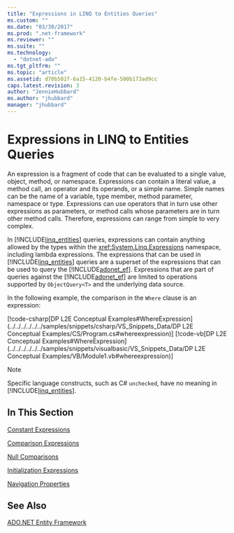 ```yaml
---
title: "Expressions in LINQ to Entities Queries"
ms.custom: ""
ms.date: "03/30/2017"
ms.prod: ".net-framework"
ms.reviewer: ""
ms.suite: ""
ms.technology: 
  - "dotnet-ado"
ms.tgt_pltfrm: ""
ms.topic: "article"
ms.assetid: d70b502f-6a15-4120-b4fe-500b173ad9cc
caps.latest.revision: 3
author: "JennieHubbard"
ms.author: "jhubbard"
manager: "jhubbard"
---
```

# Expressions in LINQ to Entities Queries
An expression is a fragment of code that can be evaluated to a single value, object, method, or namespace. Expressions can contain a literal value, a method call, an operator and its operands, or a simple name. Simple names can be the name of a variable, type member, method parameter, namespace or type. Expressions can use operators that in turn use other expressions as parameters, or method calls whose parameters are in turn other method calls. Therefore, expressions can range from simple to very complex.  
  
 In [!INCLUDE[linq_entities](../../../../../../includes/linq-entities-md.md)] queries, expressions can contain anything allowed by the types within the <xref:System.Linq.Expressions> namespace, including lambda expressions. The expressions that can be used in [!INCLUDE[linq_entities](../../../../../../includes/linq-entities-md.md)] queries are a superset of the expressions that can be used to query the [!INCLUDE[adonet_ef](../../../../../../includes/adonet-ef-md.md)].  Expressions that are part of queries against the [!INCLUDE[adonet_ef](../../../../../../includes/adonet-ef-md.md)] are limited to operations supported by `ObjectQuery<T>` and the underlying data source.  
  
 In the following example, the comparison in the `Where` clause is an expression:  
  
 [!code-csharp[DP L2E Conceptual Examples#WhereExpression](../../../../../../samples/snippets/csharp/VS_Snippets_Data/DP L2E Conceptual Examples/CS/Program.cs#whereexpression)]
 [!code-vb[DP L2E Conceptual Examples#WhereExpression](../../../../../../samples/snippets/visualbasic/VS_Snippets_Data/DP L2E Conceptual Examples/VB/Module1.vb#whereexpression)]  
  
> [!NOTE]
>  Specific language constructs, such as C# `unchecked`, have no meaning in [!INCLUDE[linq_entities](../../../../../../includes/linq-entities-md.md)].  
  
## In This Section  
 [Constant Expressions](../../../../../../docs/framework/data/adonet/ef/language-reference/constant-expressions.md)  
  
 [Comparison Expressions](../../../../../../docs/framework/data/adonet/ef/language-reference/comparison-expressions.md)  
  
 [Null Comparisons](../../../../../../docs/framework/data/adonet/ef/language-reference/null-comparisons.md)  
  
 [Initialization Expressions](../../../../../../docs/framework/data/adonet/ef/language-reference/initialization-expressions.md)  
  
 [Navigation Properties](http://msdn.microsoft.com/en-us/41e1e6b9-8a57-467d-99d9-1857d2ca2ea5)  
  
## See Also  
 [ADO.NET Entity Framework](../../../../../../docs/framework/data/adonet/ef/index.md)
